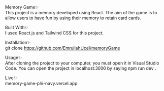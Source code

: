 Memory Game✨<br/>
This project is a memory developed using React. The aim of the game is to allow users to have fun by using their memory to retain card cards.

Built With✨<br/>
I used React.js and Tailwind CSS for this project.

Installation✨<br/>
git clone https://github.com/EmrullahUcel/memoryGame

Usage✨<br/>
After cloning the project to your computer, you must open it in Visual Studio Code. You can open the project in
localhost:3000 by saying npm run dev .

Live✨<br/>
<a>memory-game-phi-navy.vercel.app<a/>

